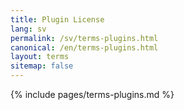 ```yaml
---
title: Plugin License
lang: sv
permalink: /sv/terms-plugins.html
canonical: /en/terms-plugins.html
layout: terms
sitemap: false
---
```


{% include pages/terms-plugins.md %}

